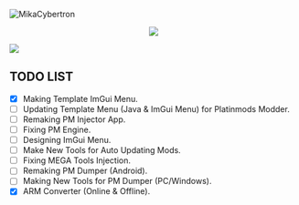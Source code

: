 <p align="left"> <img src="https://komarev.com/ghpvc/?username=MikaCybertron&label=Profile%20views&color=0e75b6&style=flat" alt="MikaCybertron" /> </p>

<p align="center"> 
<a href="https://t.me/rktechnoindians"><img src="https://readme-typing-svg.herokuapp.com?font=Fira+Code&weight=800&size=35&pause=1000&color=48f7c5&center=true&vCenter=true&random=false&width=435&lines=Mika%20Cybertron" /></a>
</p>

![](https://github-readme-stats.vercel.app/api?username=MikaCybertron&show_icons=true&theme=radical)

## TODO LIST
- [x] Making Template ImGui Menu.
- [ ] Updating Template Menu (Java & ImGui Menu) for Platinmods Modder.
- [ ] Remaking PM Injector App.
- [ ] Fixing PM Engine.
- [ ] Designing ImGui Menu.
- [ ] Make New Tools for Auto Updating Mods.
- [ ] Fixing MEGA Tools Injection.
- [ ] Remaking PM Dumper (Android).
- [ ] Making New Tools for PM Dumper (PC/Windows).
- [x] ARM Converter (Online & Offline).
